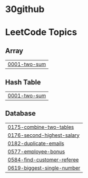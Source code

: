 # 30github
<!---LeetCode Topics Start-->
# LeetCode Topics
## Array
|  |
| ------- |
| [0001-two-sum](https://github.com/aalli-innaa/30github/tree/master/0001-two-sum) |
## Hash Table
|  |
| ------- |
| [0001-two-sum](https://github.com/aalli-innaa/30github/tree/master/0001-two-sum) |
## Database
|  |
| ------- |
| [0175-combine-two-tables](https://github.com/aalli-innaa/30github/tree/master/0175-combine-two-tables) |
| [0176-second-highest-salary](https://github.com/aalli-innaa/30github/tree/master/0176-second-highest-salary) |
| [0182-duplicate-emails](https://github.com/aalli-innaa/30github/tree/master/0182-duplicate-emails) |
| [0577-employee-bonus](https://github.com/aalli-innaa/30github/tree/master/0577-employee-bonus) |
| [0584-find-customer-referee](https://github.com/aalli-innaa/30github/tree/master/0584-find-customer-referee) |
| [0619-biggest-single-number](https://github.com/aalli-innaa/30github/tree/master/0619-biggest-single-number) |
<!---LeetCode Topics End-->